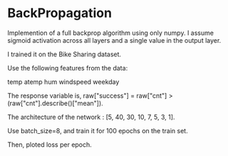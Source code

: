 # BackPropagation
Implemention of a full backprop algorithm using only numpy. 
I assume sigmoid activation across all layers and a single value in the output layer.

I trained it on the Bike Sharing dataset.

Use the following features from the data:

temp
atemp
hum
windspeed
weekday

The response variable is, raw["success"] = raw["cnt"] > (raw["cnt"].describe()["mean"]).

The architecture of the network : [5, 40, 30, 10, 7, 5, 3, 1].

Use batch_size=8, and train it for 100 epochs on the train set.

Then, ploted loss per epoch.
